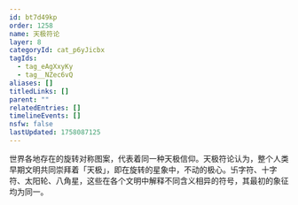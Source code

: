 ```yaml
---
id: bt7d49kp
order: 1258
name: 天极符论
layer: 8
categoryId: cat_p6yJicbx
tagIds:
  - tag_eAgXxyKy
  - tag__NZec6vQ
aliases: []
titledLinks: []
parent: ""
relatedEntries: []
timelineEvents: []
nsfw: false
lastUpdated: 1758087125
---
```


世界各地存在的旋转对称图案，代表着同一种天极信仰。天极符论认为，整个人类早期文明共同崇拜着「天极」，即在旋转的星象中，不动的极心。卐字符、十字符、太阳轮、八角星，这些在各个文明中解释不同含义相异的符号，其最初的象征均为同一。